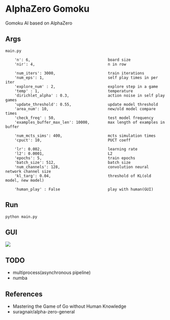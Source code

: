# AlphaZero Gomoku
Gomoku AI based on AlphaZero

## Args
```
main.py

    'n': 6,                                  board size 
    'nir': 4,                                n in row

    'num_iters': 3000,                       train iterations
    'num_eps': 1,                            self play times in per iter
    'explore_num' : 2,                       explore step in a game
    'temp' : 1,                              temperature
    'dirichlet_alpha' : 0.3,                 action noise in self play games
    'update_threshold': 0.55,                update model threshold
    'area_num': 10,                          new/old model compare times
    'check_freq' : 50,                       test model frequency
    'examples_buffer_max_len': 10000,        max length of examples in buffer

    'num_mcts_sims': 400,                    mcts simulation times
    'cpuct': 10,                             PUCT coeff

    'lr': 0.002,                             learning rate
    'l2': 0.0001,                            L2
    'epochs': 5,                             train epochs
    'batch_size': 512,                       batch size
    'num_channels': 128,                     convolution neural network channel size
    'kl_targ': 0.04,                         threshold of KL(old model, new model)

    'human_play' : False                     play with human(GUI)
```

## Run
```
python main.py
```

## GUI
![](https://github.com/hijkzzz/alpha-zero-gomoku/blob/master/gui.png)

## TODO
* multiprocess(asynchronous pipeline)
* numba

## References
* Mastering the Game of Go without Human Knowledge 
* suragnair/alpha-zero-general